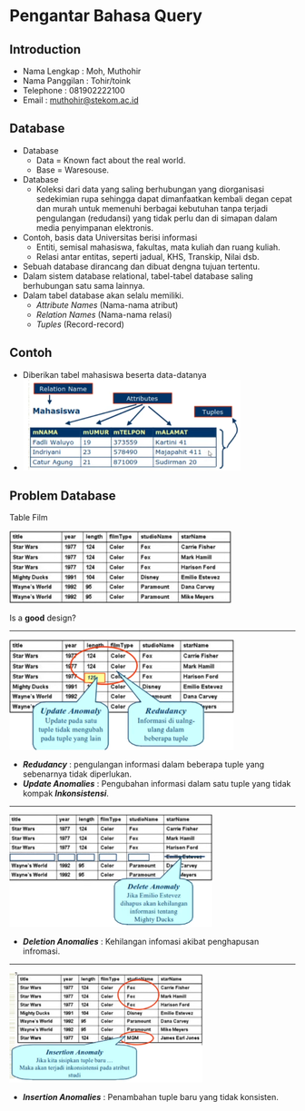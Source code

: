 # Pengantar Bahasa Query

## Introduction

- Nama Lengkap : Moh, Muthohir
- Nama Panggilan : Tohir/toink
- Telephone : 081902222100
- Email : muthohir@stekom.ac.id

## Database

- Database
  - Data = Known fact about the real world.
  - Base = Waresouse.
- Database
  - Koleksi dari data yang saling berhubungan yang diorganisasi sedekimian rupa sehingga dapat dimanfaatkan kembali degan cepat dan murah untuk memenuhi berbagai kebutuhan tanpa terjadi pengulangan (redudansi) yang tidak perlu dan di simapan dalam media penyimpanan elektronis.
- Contoh, basis data Universitas berisi informasi
  - Entiti, semisal mahasiswa, fakultas, mata kuliah dan ruang kuliah.
  - Relasi antar entitas, seperti jadual, KHS, Transkip, Nilai dsb.
- Sebuah database dirancang dan dibuat dengna tujuan tertentu.
- Dalam sistem database relational, tabel-tabel database saling berhubungan satu sama lainnya.
- Dalam tabel database akan selalu memiliki.
  - *Attribute Names* (Nama-nama atribut)
  - *Relation Names* (Nama-nama relasi)
  - *Tuples* (Record-record)

## Contoh

- Diberikan tabel mahasiswa beserta data-datanya
- ![Contoh](./img/contoh.png) 

## Problem Database

Table Film

![Problem Database](./img/problem-database.png)

Is a **good** design?

----------

![Problem Database](./img/problem-database-2.png)

- ***Redudancy*** : pengulangan informasi dalam beberapa tuple yang sebenarnya tidak diperlukan.
- ***Update Anomalies*** : Pengubahan informasi dalam satu tuple yang tidak kompak ***Inkonsistensi***.

----------

![Problem Database](./img/problem-database-3.png)

- ***Deletion Anomalies*** : Kehilangan infomasi akibat penghapusan infromasi.

----------

![Problem Database](./img/problem-database-4.png)

- ***Insertion Anomalies*** : Penambahan tuple baru yang tidak konsisten.

